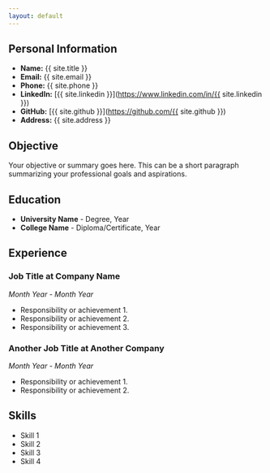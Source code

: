 ```yaml
---
layout: default
---
```


## Personal Information
- **Name:** {{ site.title }}
- **Email:** {{ site.email }}
- **Phone:** {{ site.phone }}
- **LinkedIn:** [{{ site.linkedin }}](https://www.linkedin.com/in/{{ site.linkedin }})
- **GitHub:** [{{ site.github }}](https://github.com/{{ site.github }})
- **Address:** {{ site.address }}

## Objective

Your objective or summary goes here. This can be a short paragraph summarizing your professional goals and aspirations.

## Education

- **University Name** - Degree, Year
- **College Name** - Diploma/Certificate, Year

## Experience

### Job Title at Company Name
*Month Year - Month Year*
- Responsibility or achievement 1.
- Responsibility or achievement 2.
- Responsibility or achievement 3.

### Another Job Title at Another Company
*Month Year - Month Year*
- Responsibility or achievement 1.
- Responsibility or achievement 2.

## Skills

- Skill 1
- Skill 2
- Skill 3
- Skill 4
